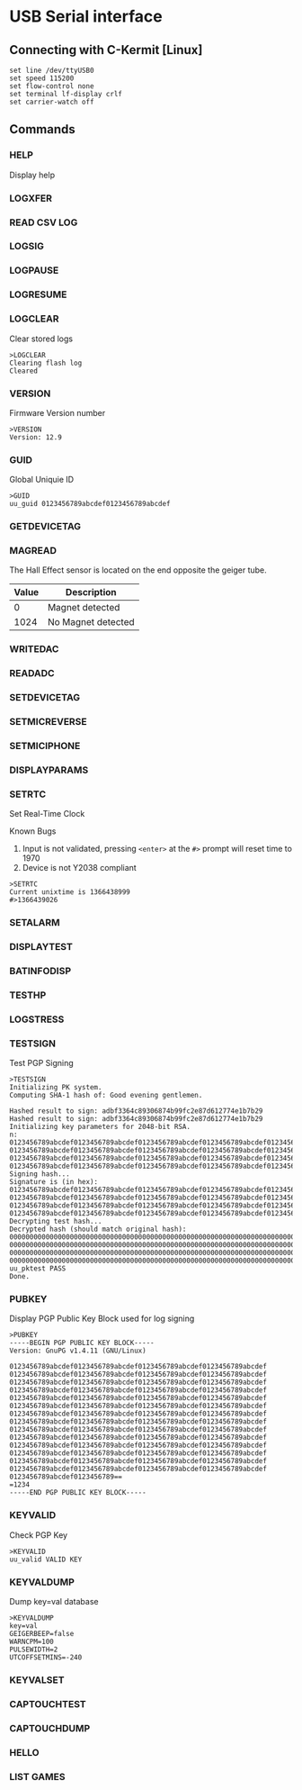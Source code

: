 USB Serial interface
====================

Connecting with C-Kermit [Linux]
--------------------------------

    set line /dev/ttyUSB0
    set speed 115200
    set flow-control none
    set terminal lf-display crlf
    set carrier-watch off

Commands
--------
### HELP ###

Display help

### LOGXFER ###
### READ CSV LOG ###
### LOGSIG ###
### LOGPAUSE ###
### LOGRESUME ###
### LOGCLEAR ###

Clear stored logs

```
>LOGCLEAR
Clearing flash log
Cleared
```

### VERSION ###

Firmware Version number

```
>VERSION
Version: 12.9
```

### GUID ###

Global Uniquie ID

```
>GUID
uu_guid 0123456789abcdef0123456789abcdef
```

### GETDEVICETAG ###
### MAGREAD ###

The Hall Effect sensor is located on the end opposite the geiger tube.
 
|Value |Description       |
|------|------------------|
|0     |Magnet detected   |
|1024  |No Magnet detected|
 
### WRITEDAC ###
### READADC ###
### SETDEVICETAG ###
### SETMICREVERSE ###
### SETMICIPHONE ###
### DISPLAYPARAMS ###
### SETRTC ###

Set Real-Time Clock

Known Bugs

1. Input is not validated, pressing ```<enter>``` at the ```#>``` prompt will reset time to 1970
2. Device is not Y2038 compliant

```
>SETRTC
Current unixtime is 1366438999
#>1366439026
```

### SETALARM ###
### DISPLAYTEST ###
### BATINFODISP ###
### TESTHP ###
### LOGSTRESS ###
### TESTSIGN ###

Test PGP Signing

```
>TESTSIGN
Initializing PK system.
Computing SHA-1 hash of: Good evening gentlemen.

Hashed result to sign: adbf3364c89306874b99fc2e87d612774e1b7b29
Hashed result to sign: adbf3364c89306874b99fc2e87d612774e1b7b29
Initializing key parameters for 2048-bit RSA.
n:
0123456789abcdef0123456789abcdef0123456789abcdef0123456789abcdef0123456789abcdef0123456789abcdef0123456789abcdef0123456789abcdef
0123456789abcdef0123456789abcdef0123456789abcdef0123456789abcdef0123456789abcdef0123456789abcdef0123456789abcdef0123456789abcdef
0123456789abcdef0123456789abcdef0123456789abcdef0123456789abcdef0123456789abcdef0123456789abcdef0123456789abcdef0123456789abcdef
0123456789abcdef0123456789abcdef0123456789abcdef0123456789abcdef0123456789abcdef0123456789abcdef0123456789abcdef0123456789abcdef
Signing hash...
Signature is (in hex):
0123456789abcdef0123456789abcdef0123456789abcdef0123456789abcdef0123456789abcdef0123456789abcdef0123456789abcdef0123456789abcdef
0123456789abcdef0123456789abcdef0123456789abcdef0123456789abcdef0123456789abcdef0123456789abcdef0123456789abcdef0123456789abcdef
0123456789abcdef0123456789abcdef0123456789abcdef0123456789abcdef0123456789abcdef0123456789abcdef0123456789abcdef0123456789abcdef
0123456789abcdef0123456789abcdef0123456789abcdef0123456789abcdef0123456789abcdef0123456789abcdef0123456789abcdef0123456789abcdef
Decrypting test hash...
Decrypted hash (should match original hash):
00000000000000000000000000000000000000000000000000000000000000000000000000000000000000000000000000000000000000000000000000000000
00000000000000000000000000000000000000000000000000000000000000000000000000000000000000000000000000000000000000000000000000000000
00000000000000000000000000000000000000000000000000000000000000000000000000000000000000000000000000000000000000000000000000000000
00000000000000000000000000000000000000000000000000000000000000000000000000000000000000000000000000000000000000000000000000000000
uu_pktest PASS
Done.
```

### PUBKEY ###

Display PGP Public Key Block used for log signing

```
>PUBKEY
-----BEGIN PGP PUBLIC KEY BLOCK-----
Version: GnuPG v1.4.11 (GNU/Linux)

0123456789abcdef0123456789abcdef0123456789abcdef0123456789abcdef
0123456789abcdef0123456789abcdef0123456789abcdef0123456789abcdef
0123456789abcdef0123456789abcdef0123456789abcdef0123456789abcdef
0123456789abcdef0123456789abcdef0123456789abcdef0123456789abcdef
0123456789abcdef0123456789abcdef0123456789abcdef0123456789abcdef
0123456789abcdef0123456789abcdef0123456789abcdef0123456789abcdef
0123456789abcdef0123456789abcdef0123456789abcdef0123456789abcdef
0123456789abcdef0123456789abcdef0123456789abcdef0123456789abcdef
0123456789abcdef0123456789abcdef0123456789abcdef0123456789abcdef
0123456789abcdef0123456789abcdef0123456789abcdef0123456789abcdef
0123456789abcdef0123456789abcdef0123456789abcdef0123456789abcdef
0123456789abcdef0123456789abcdef0123456789abcdef0123456789abcdef
0123456789abcdef0123456789abcdef0123456789abcdef0123456789abcdef
0123456789abcdef0123456789abcdef0123456789abcdef0123456789abcdef
0123456789abcdef0123456789==
=1234
-----END PGP PUBLIC KEY BLOCK-----
```

### KEYVALID ###

Check PGP Key

```
>KEYVALID
uu_valid VALID KEY
```

### KEYVALDUMP ###

Dump key=val database

```
>KEYVALDUMP
key=val
GEIGERBEEP=false
WARNCPM=100
PULSEWIDTH=2
UTCOFFSETMINS=-240
```

### KEYVALSET ###
### CAPTOUCHTEST ###
### CAPTOUCHDUMP ###
### HELLO ###
### LIST GAMES ###

